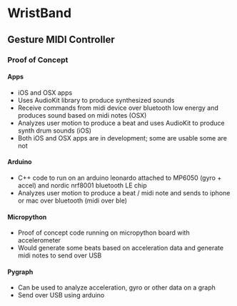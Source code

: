 # WristBand
## Gesture MIDI Controller
### Proof of Concept
#### Apps
- iOS and OSX apps
- Uses AudioKit library to produce synthesized sounds
- Receive commands from midi device over bluetooth low energy and produces sound based on midi notes (OSX)
- Analyzes user motion to produce a beat and uses AudioKit to produce synth drum sounds (iOS)
- Both iOS and OSX apps are in development; some are usable some are not

#### Arduino
- C++ code to run on an arduino leonardo attached to MP6050 (gyro + accel) and nordic nrf8001 bluetooth LE chip
- Analyzes user motion to produce a beat / midi note and sends to iphone or mac over bluetooth (midi over ble)

#### Micropython
- Proof of concept code running on micropython board with accelerometer
- Would generate some beats based on acceleration data and generate midi notes to send over USB

#### Pygraph
- Can be used to analyze acceleration, gyro or other data on a graph
- Send over USB using arduino
